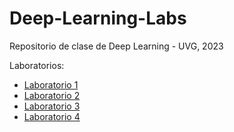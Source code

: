 # Deep-Learning-Labs
Repositorio de clase de Deep Learning - UVG, 2023

Laboratorios:
- [Laboratorio 1](./Lab%201/)
- [Laboratorio 2](./Lab%202/)
- [Laboratorio 3](./Lab%203/)
- [Laboratorio 4](./Lab%204/)
